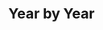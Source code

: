 ---
title: Year by Year
description: "Articles tagged year."
layout: year
permalink: /year{% if pagination.pageNumber > 0 %}/page/{{ pagination.pageNumber + 1 }}{% endif %}/index.html
pagination:
  data: collections.year
  size: 8
  alias: pagedPosts
  addAllPagesToCollections: true
  reverse: true
---